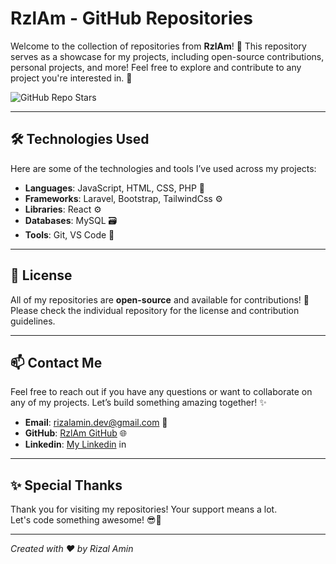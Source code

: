 # RzlAm - GitHub Repositories

Welcome to the collection of repositories from **RzlAm**! 🎉 This repository serves as a showcase for my projects, including open-source contributions, personal projects, and more! Feel free to explore and contribute to any project you're interested in. 🚀

![GitHub Repo Stars](https://img.shields.io/github/stars/RzlAm?style=social)

---

## 🛠 Technologies Used

Here are some of the technologies and tools I’ve used across my projects:

- **Languages**: JavaScript, HTML, CSS, PHP 📝
- **Frameworks**: Laravel, Bootstrap, TailwindCss ⚙️
- **Libraries**: React ⚙️
- **Databases**: MySQL 🗃️
- **Tools**: Git, VS Code 🔧

---

## 📄 License

All of my repositories are **open-source** and available for contributions! 🎉  
Please check the individual repository for the license and contribution guidelines.

---

## 📫 Contact Me

Feel free to reach out if you have any questions or want to collaborate on any of my projects. Let’s build something amazing together! ✨

- **Email**: [rizalamin.dev@gmail.com](mailto:rizalamin.dev@gmail.com) 📧
- **GitHub**: [RzlAm GitHub](https://github.com/RzlAm) 🌐
- **Linkedin**: [My Linkedin](https://linkedin.com/in/rizal-amin-maulana) in

---

## ✨ Special Thanks

Thank you for visiting my repositories! Your support means a lot.  
Let's code something awesome! 😎🚀

---

_Created with ❤️ by Rizal Amin_
